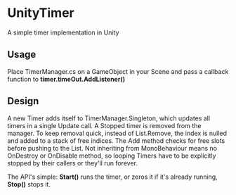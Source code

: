 # UnityTimer
A simple timer implementation in Unity

## Usage
Place TimerManager.cs on a GameObject in your Scene and pass a callback function to __timer.timeOut.AddListener()__

## Design
A new Timer adds itself to TimerManager.Singleton, which updates all timers in a single Update call. A Stopped timer is removed from the manager.
To keep removal quick, instead of List.Remove, the index is nulled and added to a stack of free indices. The Add method checks for free slots before pushing to the List.
Not inheriting from MonoBehaviour means no OnDestroy or OnDisable method, so looping Timers have to be explicitly stopped by their callers or they'll run forever.

The API's simple: __Start()__ runs the timer, or zeros it if it's already running, __Stop()__ stops it.
